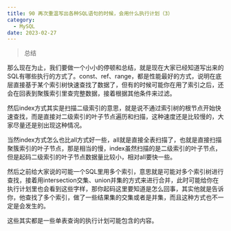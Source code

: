 ```yaml
---
title: 90 再次重温写出各种SQL语句的时候，会用什么执行计划（3）
category:
  - MySQL
date: 2023-02-27
---
```


<!-- more -->


> 总结

那么现在为止，我们要做一个小小的停顿和总结，就是现在大家已经知道写出来的SQL有哪些执行的方式了。const、ref、range，都是性能最好的方式，说明在底层直接基于某个索引树快速查找了数据了，但有的时候可能你在用了索引之后，还会在回表到聚簇索引里查完整数据，接着根据其他条件来过滤。

然后index方式其实是扫描二级索引的意思，就是说不通过索引树的根节点开始快速查找，而是直接对二级索引的叶子节点遍历和扫描，这种速度还是比较慢的，大家尽量还是别出现这种情况。

当然index方式怎么也比all方式好一些，all就是直接全表扫描了，也就是直接扫描聚簇索引的叶子节点，那是相当的慢，index虽然扫描的是二级索引的叶子节点，但是起码二级索引的叶子节点数据量比较小，相对all要快一些。

然后之前给大家说的可能一个SQL里用多个索引，意思就是可能对多个索引树进行查找，接着用intersection交集、union并集的方式来进行合并，此时可能给你在执行计划里也会看到这些字样，那你起码这里要知道是怎么回事，其实他就是告诉你，他查找了多个索引，做了一些结果集的交集或者是并集，而且这种方式也不一定是会发生的。

这些其实都是一些单表查询的执行计划可能包含的内容。

